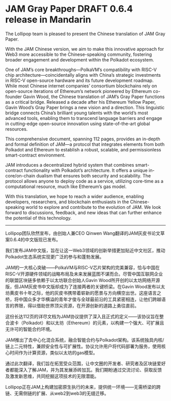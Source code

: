 # JAM Gray Paper DRAFT 0.6.4 release in Mandarin

The Lollipop team is pleased to present the Chinese translation of JAM Gray Paper.

With the JAM Chinese version, we aim to make this innovative approach for Web3 more accessible to the Chinese-speaking community, fostering broader engagement and development within the Polkadot ecosystem.

One of JAM’s core breakthroughs—PolkaVM’s compatibility with RISC-V chip architecture—coincidentally aligns with China’s strategic investments in RISC-V open-source hardware and its future development roadmap. While most Chinese internet companies’ consortium blockchains rely on open-source iterations of Ethereum’s network pioneered by Ethereum co-founder Gavin Wood, the Chinese translation of JAM’s Gray Paper functions as a critical bridge. Released a decade after his Ethereum Yellow Paper, Gavin Wood’s Gray Paper brings a new vision and a direction. This linguistic bridge connects China’s brilliant young talents with the world’s most advanced tools, enabling them to transcend language barriers and engage in cutting-edge open-source innovation using state-of-the-art global resources.

This comprehensive document, spanning 112 pages, provides an in-depth and formal definition of JAM—a protocol that integrates elements from both Polkadot and Ethereum to establish a robust, scalable, and permissionless smart-contract environment.

JAM introduces a decentralized hybrid system that combines smart-contract functionality with Polkadot’s architecture. It offers a unique in-core/on-chain dualism that ensures both security and scalability. The protocol allows anyone to deploy code as a service, utilizing core-time as a computational resource, much like Ethereum’s gas model.

With this translation, we hope to reach a wider audience, enabling developers, researchers, and blockchain enthusiasts in the Chinese-speaking world to explore and contribute to the evolution of JAM. We look forward to discussions, feedback, and new ideas that can further enhance the potential of this technology.

***

Lollipop团队欣然宣布，由创始人兼CEO Qinwen Wang翻译的JAM灰皮书论文草案0.6.4的中文版现已发布。

我们发布JAM中文版，旨在让这一Web3领域的创新举措更加贴近中文社区，推动Polkadot生态系统实现更广泛的参与和蓬勃发展。

JAM的一大核心突破——PolkaVM与RISC-V芯片架构的完美兼容，恰与中国在RISC-V开源硬件领域的战略布局及未来发展蓝图不谋而合。尽管中国互联网企业的联盟区块链多依赖于以太坊联合创始人Gavin Wood所开创的以太坊网络开源版，但JAM灰皮书中文版却成为了连接两者的关键桥梁。在Gavin Wood发布以太坊黄皮书十年之际，他的灰皮书携带着崭新的愿景与方向横空出世。这座语言之桥，将中国众多才华横溢的青年才俊与全球最前沿的工具紧密相连，让他们跨越语言的界限，得以借助世界顶尖资源，在开源创新的道路上勇往直前。

这份长达112页的详尽文档为JAM协议提供了深入且正式的定义——该协议旨在整合波卡（Polkadot）和以太坊（Ethereum）的元素，以构建一个强大、可扩展且无许可的智能合约环境。

JAM推出了去中心化混合系统，融合智能合约与Polkadot架构。该系统独具内核/链上二元特性，兼顾安全性与可扩展性。协议允许用户将代码部署为服务，使用核心时间作为计算资源，类似以太坊的gas模型。

通过此次翻译，我们旨在拓宽受众范围，让中文圈的开发者、研究者及区块链爱好者都能深入了解JAM，并为其发展添砖加瓦。我们期盼通过交流讨论、获取反馈及激发新思维，共同挖掘这项技术的无限潜能。

Lollipop正在JAM上构建加密原生执行的未来，提供统一环境——无需桥梁的跨链、无需侧链的扩展、从web2到web3的无缝迁移。
